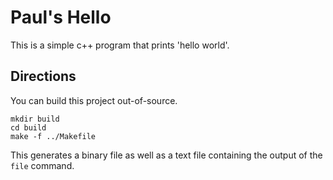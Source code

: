 # Paul's Hello

This is a simple c++ program that prints 'hello world'.

## Directions

You can build this project out-of-source.

```
mkdir build
cd build
make -f ../Makefile
```

This generates a binary file as well as a text file containing the output of the
`file` command.
